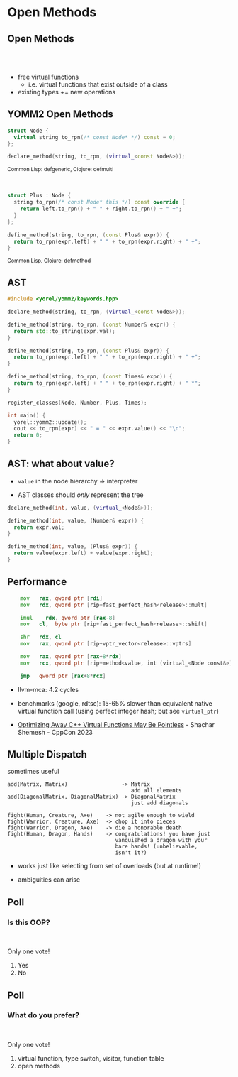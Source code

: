 <!-- .slide: class="title"  -->
<!-- .slide: class="center" -->

# Open Methods



## Open Methods

<br/><br/>

* free virtual functions
  * i.e. virtual functions that exist outside of a class
* existing types += new operations



## YOMM2 Open Methods

```c++
struct Node {
  virtual string to_rpn(/* const Node* */) const = 0;
};
```

```c++
declare_method(string, to_rpn, (virtual_<const Node&>));
```
<small>Common Lisp: defgeneric, Clojure: defmulti</small>


<br/>

```c++
struct Plus : Node {
  string to_rpn(/* const Node* this */) const override {
    return left.to_rpn() + " " + right.to_rpn() + " +";
  }
};
```

```c++
define_method(string, to_rpn, (const Plus& expr)) {
  return to_rpn(expr.left) + " " + to_rpn(expr.right) + " +";
}
```
<small>Common Lisp, Clojure: defmethod</small>




## AST

```C++
#include <yorel/yomm2/keywords.hpp>

declare_method(string, to_rpn, (virtual_<const Node&>));

define_method(string, to_rpn, (const Number& expr)) {
  return std::to_string(expr.val);
}

define_method(string, to_rpn, (const Plus& expr)) {
  return to_rpn(expr.left) + " " + to_rpn(expr.right) + " +";
}

define_method(string, to_rpn, (const Times& expr)) {
  return to_rpn(expr.left) + " " + to_rpn(expr.right) + " *";
}

register_classes(Node, Number, Plus, Times);

int main() {
  yorel::yomm2::update();
  cout << to_rpn(expr) << " = " << expr.value() << "\n";
  return 0;
}
```



## AST: what about value?

* `value` in the node hierarchy => interpreter

* AST classes should _only_ represent the tree

```C++
declare_method(int, value, (virtual_<Node&>));

define_method(int, value, (Number& expr)) {
  return expr.val;
}

define_method(int, value, (Plus& expr)) {
  return value(expr.left) + value(expr.right);
}
```




## Performance

```asm
	mov	  rax, qword ptr [rdi]
	mov	  rdx, qword ptr [rip+fast_perfect_hash<release>::mult]

	imul	rdx, qword ptr [rax-8]
	mov	  cl,  byte ptr [rip+fast_perfect_hash<release>::shift]

	shr	  rdx, cl
	mov	  rax, qword ptr [rip+vptr_vector<release>::vptrs]

	mov	  rax, qword ptr [rax+8*rdx]
	mov	  rcx, qword ptr [rip+method<value, int (virtual_<Node const&>)::fn+80]

	jmp	  qword ptr [rax+8*rcx]
```

* llvm-mca: 4.2 cycles

* benchmarks (google, rdtsc): 15-65% slower than equivalent native virtual
  function call (using perfect integer hash; but see `virtual_ptr`)

* [Optimizing Away C++ Virtual Functions May Be
  Pointless](https://www.youtube.com/watch?v=i5MAXAxp_Tw)  - Shachar Shemesh -
  CppCon 2023



## Multiple Dispatch

sometimes useful

```text
add(Matrix, Matrix)                 -> Matrix
                                       add all elements
add(DiagonalMatrix, DiagonalMatrix) -> DiagonalMatrix
                                       just add diagonals

fight(Human, Creature, Axe)    -> not agile enough to wield
fight(Warrior, Creature, Axe)  -> chop it into pieces
fight(Warrior, Dragon, Axe)    -> die a honorable death
fight(Human, Dragon, Hands)    -> congratulations! you have just
                                  vanquished a dragon with your
                                  bare hands! (unbelievable,
                                  isn't it?)
```


* works just like selecting from set of overloads (but at runtime!)

* ambiguities can arise




## Poll

### Is this OOP?

<br/>

Only one vote!

1. Yes
2. No



## Poll

### What do you prefer?

<br/>

Only one vote!

1. virtual function, type switch, visitor, function table
2. open methods
